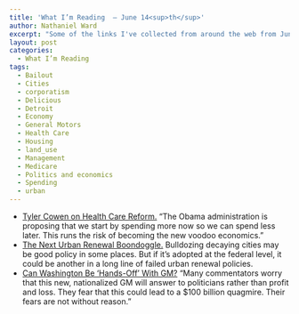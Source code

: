 ```yaml
---
title: 'What I’m Reading  — June 14<sup>th</sup>'
author: Nathaniel Ward
excerpt: "Some of the links I've collected from around the web from June 12th to June 14th."
layout: post
categories:
  - What I’m Reading
tags:
  - Bailout
  - Cities
  - corporatism
  - Delicious
  - Detroit
  - Economy
  - General Motors
  - Health Care
  - Housing
  - land_use
  - Management
  - Medicare
  - Politics and economics
  - Spending
  - urban
---
```

  * [Tyler Cowen on Health Care Reform.][1] “The Obama administration is proposing that we start by spending more now so we can spend less later. This runs the risk of becoming the new voodoo economics.”
  * [The Next Urban Renewal Boondoggle.][2] Bulldozing decaying cities may be good policy in some places. But if it’s adopted at the federal level, it could be another in a long line of failed urban renewal policies.
  * [Can Washington Be ‘Hands-Off’ With GM?][3] “Many commentators worry that this new, nationalized GM will answer to politicians rather than profit and loss. They fear that this could lead to a $100 billion quagmire. Their fears are not without reason.”

 [1]: http://www.nytimes.com/2009/06/14/business/economy/14view.html
 [2]: http://www.telegraph.co.uk/finance/financetopics/financialcrisis/5516536/US-cities-may-have-to-be-bulldozed-in-order-to-survive.html
 [3]: http://online.wsj.com/article/SB124476752573308561.html